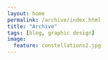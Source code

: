 ```yaml
---
layout: home
permalink: /archive/index.html
title: "Archive"
tags: [blog, graphic design]
image:
  feature: constellations2.jpg
---
```

